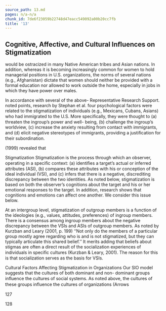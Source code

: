 ```yaml
---
source_path: 13.md
pages: n/a-n/a
chunk_id: 7de6f23059b22748d47eacc549092a00b20cc7fb
title: '13'
---
```

## Cognitive, Affective, and Cultural Inﬂuences on Stigmatization

would be ostracized in many Native American tribes and Asian nations. In addition, whereas it is becoming increasingly common for women to hold managerial positions in U.S. organizations, the norms of several nations (e.g., Afghanistan) dictate that women should neither be provided with a formal education nor allowed to work outside the home, especially in jobs in which they have power over males.

In accordance with several of the above- Representative Research Support. noted points, research by Stephan et al. four psychological factors were related to the stigmatization of individuals (e.g., Mexicans, Cubans, Asians) who had immigrated to the U.S. More speciﬁcally, they were thought to (a) threaten the ingroup’s power and well- being, (b) challenge the ingroup’s worldview, (c) increase the anxiety resulting from contact with immigrants, and (d) elicit negative stereotypes of immigrants, providing a justiﬁcation for their subordination.

(1999) revealed that

Stigmatization Stigmatization is the process through which an observer, operating in a speciﬁc context: (a) identiﬁes a target’s actual or inferred attributes (ASI), (b) compares these attributes with his or conception of the ideal individual (VSI), and (c) infers that there is a negative, discrediting discrepancy between the two identities. As noted below, stigmatization is based on both the observer’s cognitions about the target and his or her emotional responses to the target. In addition, research shows that cognitions and emotions can affect one another. We consider this issue below.

At an intergroup level, stigmatization of outgroup members is a function of the ideologies (e.g., values, attitudes, preferences) of ingroup members. There is a consensus among ingroup members about the negative discrepancy between the VSIs and ASIs of outgroup members. As noted by Kurzban and Leary (2001, p. 199) ‘‘Not only do the members of a particular group mostly agree regarding who is and is not stigmatized, but they can typically articulate this shared belief.’’ It merits adding that beliefs about stigmas are often a direct result of the socialization experiences of individuals in speciﬁc cultures (Kurzban & Leary, 2001). The reason for this is that socialization serves as the basis for VSIs.

Cultural Factors Affecting Stigmatization in Organizations Our SIO model suggests that the cultures of both dominant and non- dominant groups inﬂuence the cultures of social systems. As noted above, the cultures of these groups inﬂuence the cultures of organizations (Arrows

127

128
